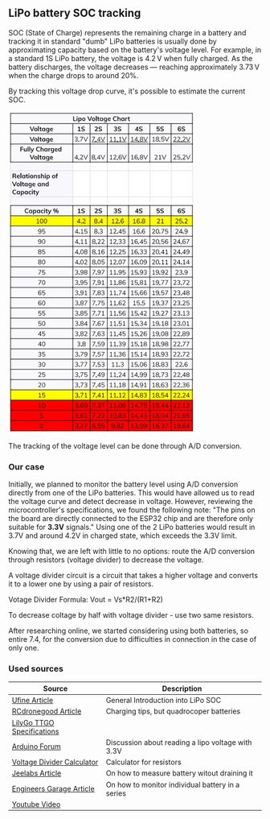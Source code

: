 ## LiPo battery SOC tracking

SOC (State of Charge) represents the remaining charge in a battery and tracking it in standard "dumb" LiPo batteries is usually done by approximating capacity based on the battery's voltage level. For example, in a standard 1S LiPo battery, the voltage is 4.2 V when fully charged. As the battery discharges, the voltage decreases — reaching approximately 3.73 V when the charge drops to around 20%.

By tracking this voltage drop curve, it's possible to estimate the current SOC. 

![LiPo SOCs](/images/lipo-voltage.png)

The tracking of the voltage level can be done through A/D conversion.

### Our case

Initially, we planned to monitor the battery level using A/D conversion directly from one of the LiPo batteries. This  would have allowed us to read the voltage curve and detect decrease in voltage.
However, reviewing the microcontroller's specifications, we found the following note: "The pins on the board are directly connected to the ESP32 chip and are therefore only suitable for **3.3V** signals." Using one of the 2 LiPo batteries would result in 3.7V and around 4.2V in charged state, which exceeds the 3.3V limit. 

Knowing that, we are left with little to no options: route the A/D conversion through resistors (voltage divider) to decrease the voltage.

A voltage divider circuit is a circuit that takes a higher voltage and converts it to a lower one by using a pair of resistors. 

Votage Divider Formula: Vout = Vs*R2/(R1+R2)

To decrease coltage by half with voltage divider - use two same resistors.

After researching online, we started considering using both batteries, so entire 7.4, for the conversion due to difficulties in connection in the case of only one.

### Used sources
| Source | Description |
|---|---|
| [Ufine Article](https://www.ufinebattery.com/blog/useful-overview-of-lipo-battery-voltage/) | General Introduction into LiPo SOC |
| [RCdronegood Article](https://www.rcdronegood.com/looking-after-quadcoper-lipo-battery-tips/) | Charging tips, but quadrocoper batteries |
| [LilyGo TTGO Specifications](https://www.tinytronics.nl/en/development-boards/microcontroller-boards/with-lora/lilygo-ttgo-t3-lora32-868mhz-v1.6.1-esp32) | 
| [Arduino Forum](https://forum.arduino.cc/t/reading-a-lipo-voltage-with-a-3-3v-arduino/1084802/9) | Discussion about reading a lipo voltage with 3.3V |
| [Voltage Divider Calculator](https://ohmslawcalculator.com/voltage-divider-calculator) | Calculator for resistors |
| [Jeelabs Article](https://jeelabs.org/2013/05/16/measuring-the-battery-without-draining-it/) | On how to measure battery witout draining it |
| [Engineers Garage Article](https://www.engineersgarage.com/string-array-of-batteries-monitoring-with-arduino/) | On how to monitor individual battery in a series |
| [Youtube Video](https://www.youtube.com/watch?v=JGXdi7XcQi8&t=22s) | 